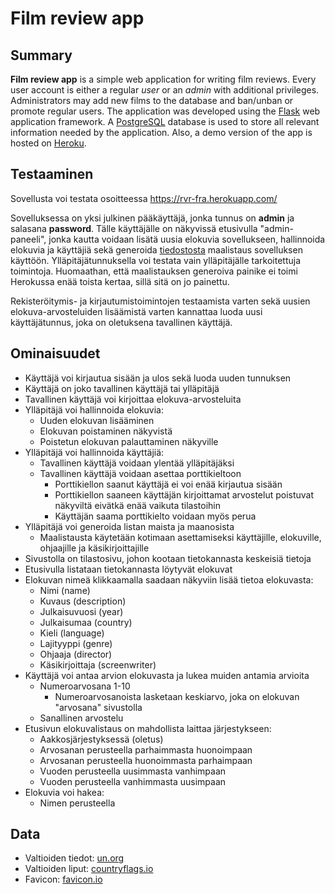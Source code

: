 # Film review app

## Summary

**Film review app** is a simple web application for writing film reviews. Every user account is either a regular *user* or an *admin* with additional privileges. Administrators may add new films to the database and ban/unban or promote regular users. The application was developed using the [Flask](https://palletsprojects.com/p/flask/) web application framework. A [PostgreSQL](https://www.postgresql.org/) database is used to store all relevant information needed by the application. Also, a demo version of the app is hosted on [Heroku](https://www.heroku.com/home).

## Testaaminen

Sovellusta voi testata osoitteessa https://rvr-fra.herokuapp.com/

Sovelluksessa on yksi julkinen pääkäyttäjä, jonka tunnus on **admin** ja salasana **password**. Tälle käyttäjälle on näkyvissä etusivulla "admin-paneeli", jonka kautta voidaan lisätä uusia elokuvia sovellukseen, hallinnoida elokuvia ja käyttäjiä sekä generoida [tiedostosta](https://github.com/rvrauhala/film-review-app/blob/main/data/countries.csv) maalistaus sovelluksen käyttöön. Ylläpitäjätunnuksella voi testata vain ylläpitäjälle tarkoitettuja toimintoja. Huomaathan, että maalistauksen generoiva painike ei toimi Herokussa enää toista kertaa, sillä sitä on jo painettu.

Rekisteröitymis- ja kirjautumistoimintojen testaamista varten sekä uusien elokuva-arvosteluiden lisäämistä varten kannattaa luoda uusi käyttäjätunnus, joka on oletuksena tavallinen käyttäjä.

## Ominaisuudet

- Käyttäjä voi kirjautua sisään ja ulos sekä luoda uuden tunnuksen
- Käyttäjä on joko tavallinen käyttäjä tai ylläpitäjä
- Tavallinen käyttäjä voi kirjoittaa elokuva-arvosteluita
- Ylläpitäjä voi hallinnoida elokuvia:
  - Uuden elokuvan lisääminen
  - Elokuvan poistaminen näkyvistä
  - Poistetun elokuvan palauttaminen näkyville
- Ylläpitäjä voi hallinnoida käyttäjiä:
  - Tavallinen käyttäjä voidaan ylentää ylläpitäjäksi
  - Tavallinen käyttäjä voidaan asettaa porttikieltoon
    - Porttikiellon saanut käyttäjä ei voi enää kirjautua sisään
    - Porttikiellon saaneen käyttäjän kirjoittamat arvostelut poistuvat näkyviltä eivätkä enää vaikuta tilastoihin
    - Käyttäjän saama porttikielto voidaan myös perua
- Ylläpitäjä voi generoida listan maista ja maanosista
  - Maalistausta käytetään kotimaan asettamiseksi käyttäjille, elokuville, ohjaajille ja käsikirjoittajille
- Sivustolla on tilastosivu, johon kootaan tietokannasta keskeisiä tietoja
- Etusivulla listataan tietokannasta löytyvät elokuvat
- Elokuvan nimeä klikkaamalla saadaan näkyviin lisää tietoa elokuvasta:
  - Nimi (name)
  - Kuvaus (description)
  - Julkaisuvuosi (year)
  - Julkaisumaa (country)
  - Kieli (language)
  - Lajityyppi (genre)
  - Ohjaaja (director)
  - Käsikirjoittaja (screenwriter)
- Käyttäjä voi antaa arvion elokuvasta ja lukea muiden antamia arvioita
  - Numeroarvosana 1-10
    - Numeroarvosanoista lasketaan keskiarvo, joka on elokuvan "arvosana" sivustolla
  - Sanallinen arvostelu
- Etusivun elokuvalistaus on mahdollista laittaa järjestykseen:
  - Aakkosjärjestyksessä (oletus)
  - Arvosanan perusteella parhaimmasta huonoimpaan
  - Arvosanan perusteella huonoimmasta parhaimpaan
  - Vuoden perusteella uusimmasta vanhimpaan
  - Vuoden perusteella vanhimmasta uusimpaan
- Elokuvia voi hakea:
  - Nimen perusteella

## Data
- Valtioiden tiedot: [un.org](https://www.un.org/en/about-us/member-states)
- Valtioiden liput: [countryflags.io](https://www.countryflags.io/)
- Favicon: [favicon.io](https://favicon.io/)